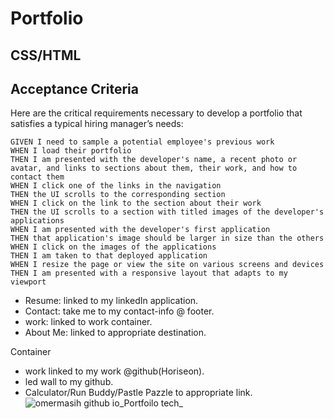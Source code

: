 # Portfolio

## CSS/HTML

## Acceptance Criteria

Here are the critical requirements necessary to develop a portfolio that satisfies a typical hiring manager’s needs:

```
GIVEN I need to sample a potential employee's previous work
WHEN I load their portfolio
THEN I am presented with the developer's name, a recent photo or avatar, and links to sections about them, their work, and how to contact them
WHEN I click one of the links in the navigation
THEN the UI scrolls to the corresponding section
WHEN I click on the link to the section about their work
THEN the UI scrolls to a section with titled images of the developer's applications
WHEN I am presented with the developer's first application
THEN that application's image should be larger in size than the others
WHEN I click on the images of the applications
THEN I am taken to that deployed application
WHEN I resize the page or view the site on various screens and devices
THEN I am presented with a responsive layout that adapts to my viewport
```

* Resume: linked to my linkedIn application.
* Contact: take me to my contact-info @ footer.
* work: linked to work container.
* About Me: linked to appropriate destination.

Container
* work linked to my work @github(Horiseon).
* led wall to my github.
* Calculator/Run Buddy/Pastle Pazzle to appropriate link.
![omermasih github io_Portfoilo tech_](https://user-images.githubusercontent.com/111917255/209737169-a834d5d4-4734-488b-9b43-c0defc89b4fe.png)



